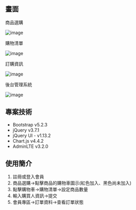 ## 畫面

商品選購

![image](https://github.com/hcws111/gitProjectBagel2024/assets/160553666/8c7350cf-9812-4f21-8228-9e04365ec596)


購物清單

![image](https://github.com/hcws111/gitProjectBagel2024/assets/160553666/ea092b11-950d-41a8-b31b-e2f17ace7314)


訂購資訊

![image](https://github.com/hcws111/gitProjectBagel2024/assets/160553666/8fe318ae-d17c-425f-adde-9e52b8a11a08)


後台管理系統

![image](https://github.com/hcws111/gitProjectBagel2024/assets/160553666/e5cefbb4-4b24-4f03-baa4-ca6d0611a677)


## 專案技術

- Bootstrap v5.2.3
- jQuery v3.7.1
- jQuery UI - v1.13.2
- Chart.js v4.4.2
- AdminLTE v3.2.0

## 使用簡介
1. 註冊或登入會員
2. 商品選購->點擊商品的購物車圖示(紅色加入、黑色尚未加入)
3. 點擊購物車->購物清單->設定商品數量
4. 輸入購買人資訊->提交
5. 會員專區->訂單資料->查看訂單狀態

